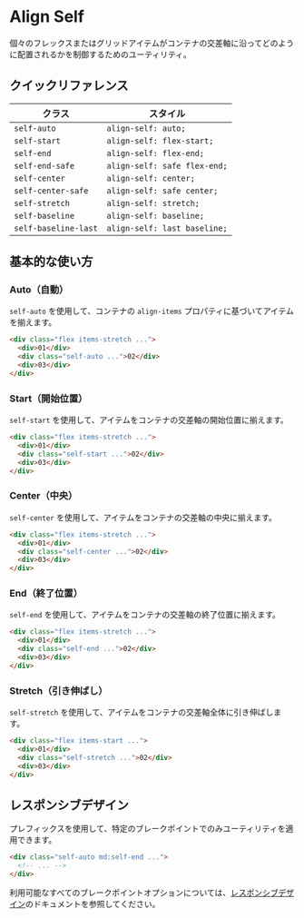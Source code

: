 # Align Self

個々のフレックスまたはグリッドアイテムがコンテナの交差軸に沿ってどのように配置されるかを制御するためのユーティリティ。

## クイックリファレンス

| クラス | スタイル |
|-------|--------|
| `self-auto` | `align-self: auto;` |
| `self-start` | `align-self: flex-start;` |
| `self-end` | `align-self: flex-end;` |
| `self-end-safe` | `align-self: safe flex-end;` |
| `self-center` | `align-self: center;` |
| `self-center-safe` | `align-self: safe center;` |
| `self-stretch` | `align-self: stretch;` |
| `self-baseline` | `align-self: baseline;` |
| `self-baseline-last` | `align-self: last baseline;` |

## 基本的な使い方

### Auto（自動）

`self-auto` を使用して、コンテナの `align-items` プロパティに基づいてアイテムを揃えます。

```html
<div class="flex items-stretch ...">
  <div>01</div>
  <div class="self-auto ...">02</div>
  <div>03</div>
</div>
```

### Start（開始位置）

`self-start` を使用して、アイテムをコンテナの交差軸の開始位置に揃えます。

```html
<div class="flex items-stretch ...">
  <div>01</div>
  <div class="self-start ...">02</div>
  <div>03</div>
</div>
```

### Center（中央）

`self-center` を使用して、アイテムをコンテナの交差軸の中央に揃えます。

```html
<div class="flex items-stretch ...">
  <div>01</div>
  <div class="self-center ...">02</div>
  <div>03</div>
</div>
```

### End（終了位置）

`self-end` を使用して、アイテムをコンテナの交差軸の終了位置に揃えます。

```html
<div class="flex items-stretch ...">
  <div>01</div>
  <div class="self-end ...">02</div>
  <div>03</div>
</div>
```

### Stretch（引き伸ばし）

`self-stretch` を使用して、アイテムをコンテナの交差軸全体に引き伸ばします。

```html
<div class="flex items-start ...">
  <div>01</div>
  <div class="self-stretch ...">02</div>
  <div>03</div>
</div>
```

## レスポンシブデザイン

プレフィックスを使用して、特定のブレークポイントでのみユーティリティを適用できます。

```html
<div class="self-auto md:self-end ...">
  <!-- ... -->
</div>
```

利用可能なすべてのブレークポイントオプションについては、[レスポンシブデザイン](/docs/responsive-design)のドキュメントを参照してください。
